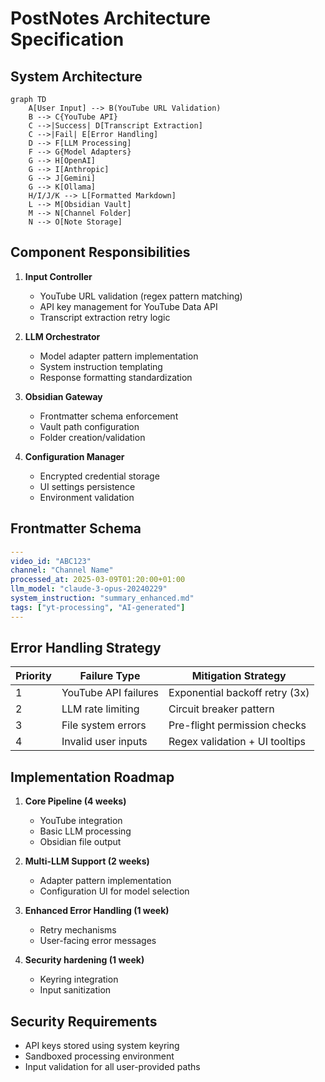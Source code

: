 # PostNotes Architecture Specification

## System Architecture
```mermaid
graph TD
    A[User Input] --> B(YouTube URL Validation)
    B --> C{YouTube API}
    C -->|Success| D[Transcript Extraction]
    C -->|Fail| E[Error Handling]
    D --> F[LLM Processing]
    F --> G{Model Adapters}
    G --> H[OpenAI]
    G --> I[Anthropic]
    G --> J[Gemini]
    G --> K[Ollama]
    H/I/J/K --> L[Formatted Markdown]
    L --> M[Obsidian Vault]
    M --> N[Channel Folder]
    N --> O[Note Storage]
```

## Component Responsibilities
1. **Input Controller**
   - YouTube URL validation (regex pattern matching)
   - API key management for YouTube Data API
   - Transcript extraction retry logic

2. **LLM Orchestrator**
   - Model adapter pattern implementation
   - System instruction templating
   - Response formatting standardization

3. **Obsidian Gateway**
   - Frontmatter schema enforcement
   - Vault path configuration
   - Folder creation/validation

4. **Configuration Manager**
   - Encrypted credential storage
   - UI settings persistence
   - Environment validation

## Frontmatter Schema
```yaml
---
video_id: "ABC123"
channel: "Channel Name"
processed_at: 2025-03-09T01:20:00+01:00
llm_model: "claude-3-opus-20240229"
system_instruction: "summary_enhanced.md"
tags: ["yt-processing", "AI-generated"]
---
```

## Error Handling Strategy
| Priority | Failure Type          | Mitigation Strategy               |
|----------|-----------------------|-----------------------------------|
| 1        | YouTube API failures  | Exponential backoff retry (3x)    |
| 2        | LLM rate limiting     | Circuit breaker pattern           |
| 3        | File system errors    | Pre-flight permission checks      |
| 4        | Invalid user inputs   | Regex validation + UI tooltips    |

## Implementation Roadmap
1. **Core Pipeline (4 weeks)**
   - YouTube integration
   - Basic LLM processing
   - Obsidian file output

2. **Multi-LLM Support (2 weeks)**
   - Adapter pattern implementation
   - Configuration UI for model selection

3. **Enhanced Error Handling (1 week)**
   - Retry mechanisms
   - User-facing error messages

4. **Security hardening (1 week)**
   - Keyring integration
   - Input sanitization

## Security Requirements
- API keys stored using system keyring
- Sandboxed processing environment
- Input validation for all user-provided paths
